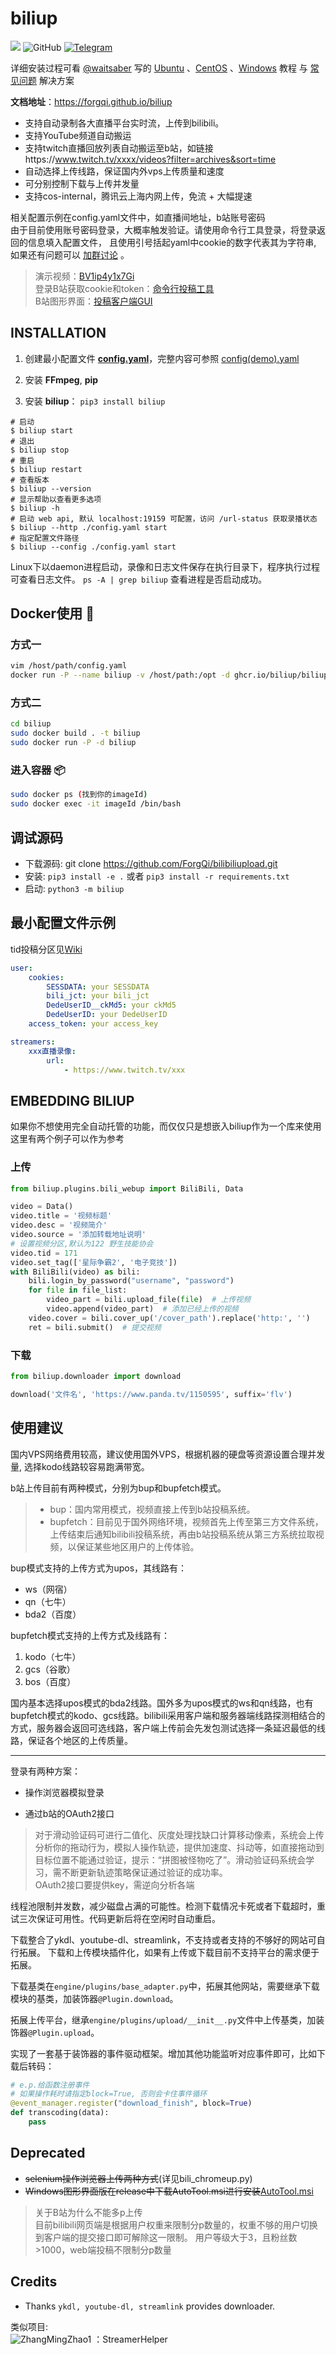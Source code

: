 # biliup
![](https://img.shields.io/badge/python-v3.7%2B-blue)
![GitHub](https://img.shields.io/github/license/ForgQi/bilibiliupload)
[![Telegram](https://img.shields.io/badge/Telegram-Group-blue.svg?logo=telegram)](https://t.me/+IkpIABHqy6U0ZTQ5)

详细安装过程可看 [@waitsaber](https://github.com/waitsaber) 写的 [Ubuntu](https://blog.waitsaber.org/archives/129) 、[CentOS](https://blog.waitsaber.org/archives/163) 
、[Windows](https://blog.waitsaber.org/archives/169) 教程
与 [常见问题](https://blog.waitsaber.org/archives/167) 解决方案

**文档地址**：<https://forgqi.github.io/biliup>

* 支持自动录制各大直播平台实时流，上传到bilibili。
* 支持YouTube频道自动搬运
* 支持twitch直播回放列表自动搬运至b站，如链接https://www.twitch.tv/xxxx/videos?filter=archives&sort=time 
* 自动选择上传线路，保证国内外vps上传质量和速度
* 可分别控制下载与上传并发量
* 支持cos-internal，腾讯云上海内网上传，免流 + 大幅提速

相关配置示例在config.yaml文件中，如直播间地址，b站账号密码\
由于目前使用账号密码登录，大概率触发验证。请使用命令行工具登录，将登录返回的信息填入配置文件，
且使用引号括起yaml中cookie的数字代表其为字符串, 如果还有问题可以 [加群讨论](https://github.com/ForgQi/biliup/discussions/58#discussioncomment-2388776) 。
>演示视频：[BV1ip4y1x7Gi](https://www.bilibili.com/video/BV1ip4y1x7Gi) \
>登录B站获取cookie和token：[命令行投稿工具](https://github.com/ForgQi/biliup-rs) \
>B站图形界面：[投稿客户端GUI](https://github.com/ForgQi/Caution)
## INSTALLATION
1. 创建最小配置文件 [**config.yaml**](#最小配置文件示例)，完整内容可参照 [config(demo).yaml](https://github.com/ForgQi/bilibiliupload/blob/74b507f085c4545f5a1b3d1fbdd4c8fdef2be058/config(demo).yaml)

2. 安装 __FFmpeg__, __pip__
3. 安装 __biliup__：
`pip3 install biliup`
```shell
# 启动
$ biliup start
# 退出 
$ biliup stop
# 重启 
$ biliup restart
# 查看版本
$ biliup --version
# 显示帮助以查看更多选项
$ biliup -h
# 启动 web api, 默认 localhost:19159 可配置，访问 /url-status 获取录播状态
$ biliup --http ./config.yaml start
# 指定配置文件路径
$ biliup --config ./config.yaml start
```

Linux下以daemon进程启动，录像和日志文件保存在执行目录下，程序执行过程可查看日志文件。
`ps -A | grep biliup` 查看进程是否启动成功。


## Docker使用 🔨 
### 方式一
```bash
vim /host/path/config.yaml
docker run -P --name biliup -v /host/path:/opt -d ghcr.io/biliup/biliup/caution:latest
```
### 方式二
```bash
cd biliup
sudo docker build . -t biliup
sudo docker run -P -d biliup
```
### 进入容器 📦
```bash
sudo docker ps (找到你的imageId)
sudo docker exec -it imageId /bin/bash     
```

## 调试源码
* 下载源码: git clone https://github.com/ForgQi/bilibiliupload.git
* 安装: `pip3 install -e .` 或者 `pip3 install -r requirements.txt`
* 启动: `python3 -m biliup`
## 最小配置文件示例
tid投稿分区见[Wiki](https://github.com/ForgQi/biliup/wiki)
```yaml
user: 
    cookies:
        SESSDATA: your SESSDATA
        bili_jct: your bili_jct
        DedeUserID__ckMd5: your ckMd5
        DedeUserID: your DedeUserID
    access_token: your access_key

streamers:
    xxx直播录像: 
        url:
            - https://www.twitch.tv/xxx
```
## EMBEDDING BILIUP
如果你不想使用完全自动托管的功能，而仅仅只是想嵌入biliup作为一个库来使用这里有两个例子可以作为参考
### 上传
```python
from biliup.plugins.bili_webup import BiliBili, Data

video = Data()
video.title = '视频标题'
video.desc = '视频简介'
video.source = '添加转载地址说明'
# 设置视频分区,默认为122 野生技能协会
video.tid = 171
video.set_tag(['星际争霸2', '电子竞技'])
with BiliBili(video) as bili:
    bili.login_by_password("username", "password")
    for file in file_list:
        video_part = bili.upload_file(file)  # 上传视频
        video.append(video_part)  # 添加已经上传的视频
    video.cover = bili.cover_up('/cover_path').replace('http:', '')
    ret = bili.submit()  # 提交视频
```
### 下载
```python
from biliup.downloader import download

download('文件名', 'https://www.panda.tv/1150595', suffix='flv')
```
## 使用建议
国内VPS网络费用较高，建议使用国外VPS，根据机器的硬盘等资源设置合理并发量, 选择kodo线路较容易跑满带宽。

b站上传目前有两种模式，分别为bup和bupfetch模式。
>* bup：国内常用模式，视频直接上传到b站投稿系统。
>* bupfetch：目前见于国外网络环境，视频首先上传至第三方文件系统，上传结束后通知bilibili投稿系统，再由b站投稿系统从第三方系统拉取视频，以保证某些地区用户的上传体验。

bup模式支持的上传方式为upos，其线路有：
* ws（网宿）
* qn（七牛）
* bda2（百度）

bupfetch模式支持的上传方式及线路有：
1. kodo（七牛）
2. gcs（谷歌）
3. bos（百度）

国内基本选择upos模式的bda2线路。国外多为upos模式的ws和qn线路，也有bupfetch模式的kodo、gcs线路。bilibili采用客户端和服务器端线路探测相结合的方式，服务器会返回可选线路，客户端上传前会先发包测试选择一条延迟最低的线路，保证各个地区的上传质量。
***
登录有两种方案：

* 操作浏览器模拟登录

* 通过b站的OAuth2接口

>对于滑动验证码可进行二值化、灰度处理找缺口计算移动像素，系统会上传分析你的拖动行为，模拟人操作轨迹，提供加速度、抖动等，如直接拖动到目标位置不能通过验证，提示：“拼图被怪物吃了”。滑动验证码系统会学习，需不断更新轨迹策略保证通过验证的成功率。\
>OAuth2接口要提供key，需逆向分析各端

线程池限制并发数，减少磁盘占满的可能性。检测下载情况卡死或者下载超时，重试三次保证可用性。代码更新后将在空闲时自动重启。


下载整合了ykdl、youtube-dl、streamlink，不支持或者支持的不够好的网站可自行拓展。
下载和上传模块插件化，如果有上传或下载目前不支持平台的需求便于拓展。

下载基类在`engine/plugins/base_adapter.py`中，拓展其他网站，需要继承下载模块的基类，加装饰器`@Plugin.download`。

拓展上传平台，继承`engine/plugins/upload/__init__.py`文件中上传基类，加装饰器`@Plugin.upload`。

实现了一套基于装饰器的事件驱动框架。增加其他功能监听对应事件即可，比如下载后转码：
```python
# e.p.给函数注册事件
# 如果操作耗时请指定block=True, 否则会卡住事件循环
@event_manager.register("download_finish", block=True)
def transcoding(data):
    pass
```

## Deprecated
* ~~selenium操作浏览器上传两种方式~~(详见bili_chromeup.py)
* ~~Windows图形界面版在release中下载AutoTool.msi进行安装~~[AutoTool.msi](https://github.com/ForgQi/bilibiliupload/releases/tag/v0.1.0)

>关于B站为什么不能多p上传\
目前bilibili网页端是根据用户权重来限制分p数量的，权重不够的用户切换到客户端的提交接口即可解除这一限制。
>用户等级大于3，且粉丝数>1000，web端投稿不限制分p数量
## Credits
* Thanks `ykdl, youtube-dl, streamlink` provides downloader.

类似项目:\
![ZhangMingZhao1](https://avatars2.githubusercontent.com/u/29058747?s=50&u=5f8c3acaa9d09f4396f00256c0ce6ef01452e92f&v=4) ：StreamerHelper
